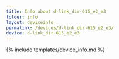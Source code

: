 ```yaml
---
title: Info about d-link_dir-615_e2_e3
folder: info
layout: deviceinfo
permalink: /devices/d-link_dir-615_e2_e3/
device: d-link_dir-615_e2_e3
---
```

{% include templates/device_info.md %}
